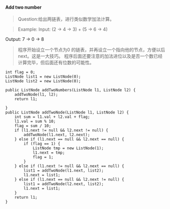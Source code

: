 #### Add two number

>Question:给出两链表，进行类似数学加法计算。

>Example:
Input: (2 -> 4 -> 3) + (5 -> 6 -> 4)

Output: 7 -> 0 -> 8

>程序开始设立一个节点为0 的链表，并再设立一个指向他的节点，方便以后next。这是一大技巧。
程序后面还要注意的加法进位以及是否一个数已经计算完毕，但后面还有位数的可能性。

```
int flag = 0;
ListNode list1 = new ListNode(0);
ListNode list2 = new ListNode(0);

public ListNode addTwoNumbers(ListNode l1, ListNode l2) {
    addTwoNode(l1, l2);
    return l1;

}
public ListNode addTwoNode(ListNode l1, ListNode l2) {
    int sum = l1.val + l2.val + flag;
    l1.val = sum % 10;
    flag = sum / 10;
    if (l1.next != null && l2.next != null) {
        addTwoNode(l1.next, l2.next);
    } else if (l1.next == null && l2.next == null) {
        if (flag == 1) {
            ListNode tmp = new ListNode(1);
            l1.next = tmp;
            flag = 1;
        }
    } else if (l1.next != null && l2.next == null) {
        list1 = addTwoNode(l1.next, list2);
        l1.next = list1;
    } else if (l1.next == null && l2.next != null) {
        list1 = addTwoNode(l2.next, list2);
        l1.next = list1;
    }
    return l1;
}
